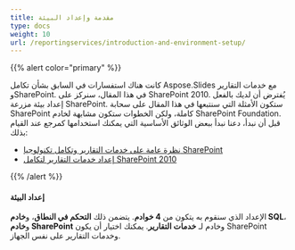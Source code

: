 ```yaml
---
title: مقدمة وإعداد البيئة
type: docs
weight: 10
url: /reportingservices/introduction-and-environment-setup/
---
```


{{% alert color="primary" %}} 

كانت هناك استفسارات في السابق بشأن تكامل Aspose.Slides مع خدمات التقارير وSharePoint. في هذا المقال، سنركز على SharePoint 2010. يُفترض أن لديك بالفعل إعداد بيئة مزرعة SharePoint. ستكون الأمثلة التي سنتبعها في هذا المقال على سحابة SharePoint كاملة، ولكن الخطوات ستكون مشابهة لخادم SharePoint Foundation. قبل أن نبدأ، دعنا نبدأ ببعض الوثائق الأساسية التي يمكنك استخدامها كمرجع عند القيام بذلك: 

- [نظرة عامة على خدمات التقارير وتكامل تكنولوجيا SharePoint](https://docs.microsoft.com/en-us/previous-versions/sql/sql-server-2008-r2/bb326358(v=sql.105))  
- [إعداد خدمات التقارير لتكامل SharePoint 2010 ](https://docs.microsoft.com/en-us/previous-versions/sql/)

{{% /alert %}} 
#### **إعداد البيئة**
الإعداد الذي سنقوم به يتكون من **4 خوادم**. يتضمن ذلك **التحكم في النطاق**، و**خادم SQL**، و**خادم SharePoint** وخادم لـ **خدمات التقارير**. يمكنك اختيار أن يكون SharePoint وخدمات التقارير على نفس الجهاز.